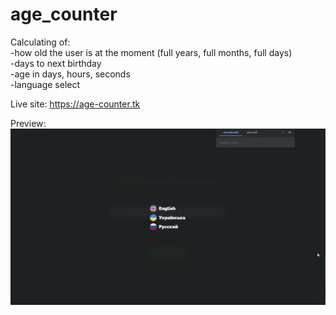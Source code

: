 # age_counter
Calculating of:  
  -how old the user is at the moment (full years, full months, full days)  
  -days to next birthday  
  -age in days, hours, seconds  
  -language select  
 
 Live site: https://age-counter.tk
 
 Preview:
 ![](preview.gif)
 
 
 
